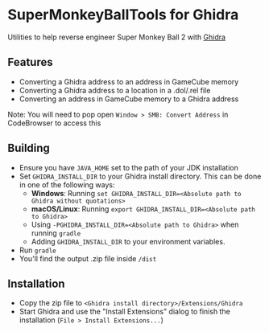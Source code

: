 # SuperMonkeyBallTools for Ghidra
Utilities to help reverse engineer Super Monkey Ball 2 with [Ghidra](https://github.com/NationalSecurityAgency/ghidra)

## Features
- Converting a Ghidra address to an address in GameCube memory
- Converting a Ghidra address to a location in a .dol/.rel file
- Converting an address in GameCube memory to a Ghidra address

Note: You will need to pop open `Window > SMB: Convert Address` in CodeBrowser to access this

## Building
- Ensure you have `JAVA_HOME` set to the path of your JDK installation
- Set `GHIDRA_INSTALL_DIR` to your Ghidra install directory. This can be done in one of the following ways:
    - **Windows**: Running `set GHIDRA_INSTALL_DIR=<Absolute path to Ghidra without quotations>`
    - **macOS/Linux**: Running `export GHIDRA_INSTALL_DIR=<Absolute path to Ghidra>`
    - Using `-PGHIDRA_INSTALL_DIR=<Absolute path to Ghidra>` when running `gradle`
    - Adding `GHIDRA_INSTALL_DIR` to your environment variables.
- Run `gradle`
- You'll find the output .zip file inside `/dist`

## Installation
- Copy the zip file to `<Ghidra install directory>/Extensions/Ghidra`
- Start Ghidra and use the "Install Extensions" dialog to finish the installation (`File > Install Extensions...`)

